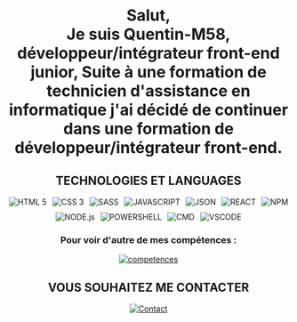 <h1 align="center">
  Salut,<br />
  Je suis Quentin-M58, développeur/intégrateur front-end junior, Suite à une formation de technicien d'assistance en informatique j'ai décidé de continuer dans une formation de développeur/intégrateur front-end.  <br />
</h1>
<h2 align="center">TECHNOLOGIES ET LANGUAGES</h2>
<div style="display: flex; flex-wrap: wrap;justify-content: center; gap: 10px;">
<img alt="HTML 5"
       src="https://img.shields.io/badge/HTML%205-orange">
<img alt="CSS 3"
       src="https://img.shields.io/badge/CSS%203-blue">
<img alt="SASS"
       src="https://img.shields.io/badge/SASS-red">
<img alt="JAVASCRIPT"
       src="https://img.shields.io/badge/JAVASCRIPT-yellow">
<img alt="JSON"
       src="https://img.shields.io/badge/JSON-grey">
<img alt="REACT"
       src="https://img.shields.io/badge/REACT-CadetBlue">
<img alt="NPM"
       src="https://img.shields.io/badge/NPM-orange">
<img alt="NODE.js"
       src="https://img.shields.io/badge/NODE.JS-green">
<img alt="POWERSHELL"
       src="https://img.shields.io/badge/POWERSHELL-blue">
<img alt="CMD"
       src="https://img.shields.io/badge/CMD-black">
<img alt="VSCODE"
       src="https://img.shields.io/badge/VSCODE-blue">
</div>
<h3 align="center">Pour voir d'autre de mes compétences :</h3>
<div align="center">
<a href="https://quentin-m58.fr/competences" target="_blank"><img alt="competences"
       src="https://img.shields.io/badge/COMPÉTENCE-blue"></a>
</div>
<h2 align="center">VOUS SOUHAITEZ ME CONTACTER</h2>
<div align="center">
<a href="https://quentin-m58.fr/Contact" target="_blank"><img alt="Contact"
       src="https://img.shields.io/badge/CONTACT-blue"></a>
</div>